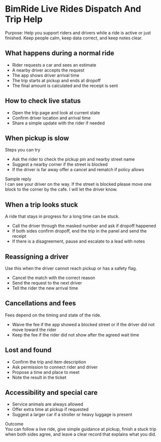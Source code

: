 # BimRide Live Rides Dispatch And Trip Help

Purpose: Help you support riders and drivers while a ride is active or just finished. Keep people calm, keep data correct, and keep notes clear.

## What happens during a normal ride
* Rider requests a car and sees an estimate  
* A nearby driver accepts the request  
* The app shows driver arrival time  
* The trip starts at pickup and ends at dropoff  
* The final amount is calculated and the receipt is sent

## How to check live status
* Open the trip page and look at current state  
* Confirm driver location and arrival time  
* Share a simple update with the rider if needed

## When pickup is slow
Steps you can try  
* Ask the rider to check the pickup pin and nearby street name  
* Suggest a nearby corner if the street is blocked  
* If the driver is far away offer a cancel and rematch if policy allows

Sample reply  
I can see your driver on the way. If the street is blocked please move one block to the corner by the cafe. I will let the driver know.

## When a trip looks stuck
A ride that stays in progress for a long time can be stuck.  
* Call the driver through the masked number and ask if dropoff happened  
* If both sides confirm dropoff, end the trip in the panel and send the receipt  
* If there is a disagreement, pause and escalate to a lead with notes

## Reassigning a driver
Use this when the driver cannot reach pickup or has a safety flag.  
* Cancel the match with the correct reason  
* Send the request to the next driver  
* Tell the rider the new arrival time

## Cancellations and fees
Fees depend on the timing and state of the ride.  
* Waive the fee if the app showed a blocked street or if the driver did not move toward the rider  
* Keep the fee if the rider did not show after the agreed wait time

## Lost and found
* Confirm the trip and item description  
* Ask permission to connect rider and driver  
* Propose a time and place to meet  
* Note the result in the ticket

## Accessibility and special care
* Service animals are always allowed  
* Offer extra time at pickup if requested  
* Suggest a larger car if a stroller or heavy luggage is present

Outcome  
You can follow a live ride, give simple guidance at pickup, finish a stuck trip when both sides agree, and leave a clear record that explains what you did.
